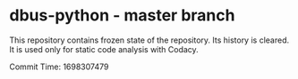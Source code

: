 # dbus-python - master branch

This repository contains frozen state of the repository.
Its history is cleared. It is used only for static code
analysis with Codacy.

Commit Time: 1698307479
